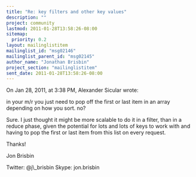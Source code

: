 ```yaml
---
title: "Re: key filters and other key values"
description: ""
project: community
lastmod: 2011-01-28T13:58:26-08:00
sitemap:
  priority: 0.2
layout: mailinglistitem
mailinglist_id: "msg02146"
mailinglist_parent_id: "msg02145"
author_name: "Jonathan Brisbin"
project_section: "mailinglistitem"
sent_date: 2011-01-28T13:58:26-08:00
---
```



On Jan 28, 2011, at 3:38 PM, Alexander Sicular wrote:

in your m/r you just need to pop off the first or last item in an
array depending on how you sort. no?

Sure. I just thought it might be more scalable to do it in a filter, than in a 
reduce phase, given the potential for lots and lots of keys to work with and 
having to pop the first or last item from this list on every request.

Thanks!

Jon Brisbin

Twitter: @j\\_brisbin
Skype: jon.brisbin

